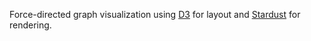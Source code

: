 Force-directed graph visualization using [D3](https://d3js.org/) for layout and [Stardust](https://stardustjs.github.io/) for rendering.